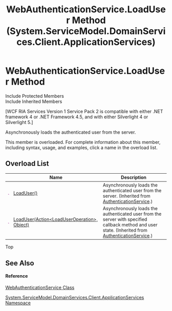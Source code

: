 ﻿---
title: WebAuthenticationService.LoadUser Method  (System.ServiceModel.DomainServices.Client.ApplicationServices)
TOCTitle: LoadUser Method
ms:assetid: Overload:System.ServiceModel.DomainServices.Client.ApplicationServices.WebAuthenticationService.LoadUser
ms:mtpsurl: https://msdn.microsoft.com/en-us/library/system.servicemodel.domainservices.client.applicationservices.webauthenticationservice.loaduser(v=VS.91)
ms:contentKeyID: 28898957
ms.date: 01/27/2012
mtps_version: v=VS.91
f1_keywords:
- System.ServiceModel.DomainServices.Client.ApplicationServices.WebAuthenticationService.LoadUser
dev_langs:
- CSharp
- JScript
- VB
- FSharp
---

# WebAuthenticationService.LoadUser Method

Include Protected Members  
Include Inherited Members  

\[WCF RIA Services Version 1 Service Pack 2 is compatible with either .NET framework 4 or .NET Framework 4.5, and with either Silverlight 4 or Silverlight 5.\]

Asynchronously loads the authenticated user from the server.

This member is overloaded. For complete information about this member, including syntax, usage, and examples, click a name in the overload list.

## Overload List

<table>
<thead>
<tr class="header">
<th> </th>
<th>Name</th>
<th>Description</th>
</tr>
</thead>
<tbody>
<tr class="odd">
<td><img src="images\Ff423329.pubmethod(en-us,VS.91).gif" title="Public method" alt="Public method" /></td>
<td><a href="ff457942(v=vs.91).md">LoadUser()</a></td>
<td>Asynchronously loads the authenticated user from the server. (Inherited from <a href="ff457927(v=vs.91).md">AuthenticationService</a>.)</td>
</tr>
<tr class="even">
<td><img src="images\Ff423329.pubmethod(en-us,VS.91).gif" title="Public method" alt="Public method" /></td>
<td><a href="ff457808(v=vs.91).md">LoadUser(Action&lt;LoadUserOperation&gt;, Object)</a></td>
<td>Asynchronously loads the authenticated user from the server with specified callback method and user state. (Inherited from <a href="ff457927(v=vs.91).md">AuthenticationService</a>.)</td>
</tr>
</tbody>
</table>

Top

## See Also

#### Reference

[WebAuthenticationService Class](ff457928\(v=vs.91\).md)

[System.ServiceModel.DomainServices.Client.ApplicationServices Namespace](ff457765\(v=vs.91\).md)

